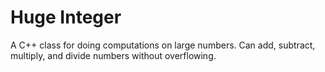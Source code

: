 # Huge Integer
A C++ class for doing computations on large numbers. Can add, subtract, multiply, and divide numbers without overflowing.
